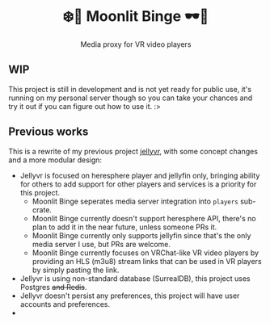<div align=center>

# ❄️🎥 Moonlit Binge 🕶️🦀

Media proxy for VR video players 
</div>

## WIP

This project is still in development and is not yet ready for public use, it's running on my personal server though so you can take your chances and try it out if you can figure out how to use it. :>

## Previous works

This is a rewrite of my previous project [jellyvr](https://github.com/alyti/jellyvr), with some concept changes and a more modular design:
* Jellyvr is focused on heresphere player and jellyfin only, bringing ability for others to add support for other players and services is a priority for this project.
  * Moonlit Binge seperates media server integration into `players` sub-crate.
  * Moonlit Binge currently doesn't support heresphere API, there's no plan to add it in the near future, unless someone PRs it.
  * Moonlit Binge currently only supports jellyfin since that's the only media server I use, but PRs are welcome.
  * Moonlit Binge currently focuses on VRChat-like VR video players by providing an HLS (m3u8) stream links that can be used in VR players by simply pasting the link.
* Jellyvr is using non-standard database (SurrealDB), this project uses Postgres ~~and Redis~~.
* Jellyvr doesn't persist any preferences, this project will have user accounts and preferences.
* 
